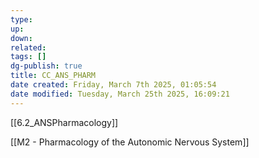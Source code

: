 ```yaml
---
type: 
up: 
down: 
related: 
tags: []
dg-publish: true
title: CC_ANS_PHARM
date created: Friday, March 7th 2025, 01:05:54
date modified: Tuesday, March 25th 2025, 16:09:21
---
```


[[6.2_ANSPharmacology]]

[[M2 - Pharmacology of the Autonomic Nervous System]]
